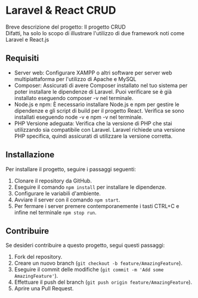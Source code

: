 # Laravel & React CRUD

Breve descrizione del progetto:
Il progetto CRUD  
Difatti, ha solo lo scopo di illustrare l'utilizzo di due framework noti 
come Laravel e React.js 





## Requisiti

- Server web: Configurare XAMPP o altri software per server web multipiattaforma per l'utilizzo di Apache e MySQL
- Composer: Assicurati di avere Composer installato nel tuo sistema per poter installare le dipendenze di Laravel. Puoi verificare se è già installato eseguendo composer -v nel terminale.
- Node.js e npm: È necessario installare Node.js e npm per gestire le dipendenze e gli script di build per il progetto React. Verifica se sono installati eseguendo node -v e npm -v nel terminale.
- PHP Versione adeguata: Verifica che la versione di PHP che stai utilizzando sia compatibile con Laravel. Laravel richiede una versione PHP specifica, quindi assicurati di utilizzare la versione corretta.

## Installazione

Per installare il progetto, seguire i passaggi seguenti:

1. Clonare il repository da GitHub.
2. Eseguire il comando `npm install` per installare le dipendenze.
3. Configurare le variabili d'ambiente.
4. Avviare il server con il comando `npm start`.
5. Per fermare i server premere contemporanemente i tasti CTRL+C e infine nel terminale `npm stop run`.






## Contribuire

Se desideri contribuire a questo progetto, segui questi passaggi:

1. Fork del repository.
2. Creare un nuovo branch (`git checkout -b feature/AmazingFeature`).
3. Eseguire il commit delle modifiche (`git commit -m 'Add some AmazingFeature'`).
4. Effettuare il push del branch (`git push origin feature/AmazingFeature`).
5. Aprire una Pull Request.